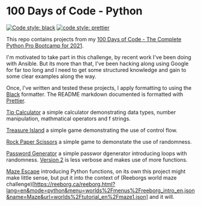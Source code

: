 # 100 Days of Code - Python

[![Code style: black](https://img.shields.io/badge/code%20style-black-000000.svg)](https://github.com/psf/black)
[![code style: prettier](https://img.shields.io/badge/code_style-prettier-ff69b4.svg?style=flat-square)](https://github.com/prettier/prettier)

This repo contains projects from my [100 Days of Code - The Complete Python Pro Bootcamp for 2021](https://www.udemy.com/course/100-days-of-code/).

I'm motivated to take part in this challenge, by recent work I've been doing with Ansible. But its more than that, I've been hacking along using Google for far too long and I need to get some structured knowledge and gain to some clear examples along the way.

Once, I've written and tested these projects, I apply formatting to using the [Black](https://github.com/psf/black) formatter. The README markdown documented is formatted with [Prettier](https://github.com/prettier/prettier).

[Tip Calculator](day2/tip_calculator.py) a simple calculator demonstrating data types, number manipulation, mathmatical operators and f strings.

[Treasure Island](day3/treasure_island.py) a simple game demonstrating the use of control flow.

[Rock Paper Scissors](day4/rock_paper_scissors.py) a simple game to demonstate the use of randomness.

[Password Generator](day5/password_generator.py) a simple passwor dgenerator introducing loops with randomness. [Version 2]((day5/password_generatorv2.py)) is less verbose and makes use of more functions.

[Maze Escape](day6/maze_escape.py) introducing Python functions, on its own this project might make little sense, but put it into the context of (Reeborgs world maze challenge)[https://reeborg.ca/reeborg.html?lang=en&mode=python&menu=worlds%2Fmenus%2Freeborg_intro_en.json&name=Maze&url=worlds%2Ftutorial_en%2Fmaze1.json] and it will.
